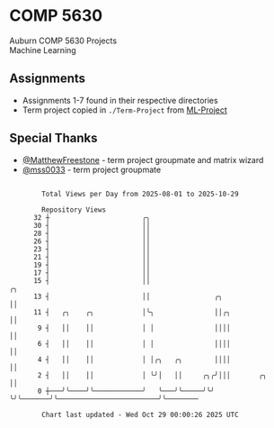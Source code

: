 # COMP 5630
Auburn COMP 5630 Projects  
Machine Learning

## Assignments
- Assignments 1-7 found in their respective directories
- Term project copied in `./Term-Project` from [ML-Project](https://github.com/wumphlett/ML-Project)

## Special Thanks
- [@MatthewFreestone](https://github.com/MatthewFreestone) - term project groupmate and matrix wizard
- [@mss0033](https://github.com/mss0033) - term project groupmate

```

        Total Views per Day from 2025-08-01 to 2025-10-29

        Repository Views
      32 ┼                       ╭╮
      30 ┤                       ││
      28 ┤                       ││
      26 ┤                       ││
      23 ┤                       ││
      21 ┤                       ││
      19 ┤                       ││
      17 ┤                       ││
      15 ┤                       ││                                                      ╭╮
      13 ┤                       ││                ╭╮                                    ││
      11 ┤   ╭╮    ╭╮            │╰╮               ││╭╮                                  ││
       9 ┤   ││    ││            │ │               ││││                                  ││
       6 ┤   ││    ││            │ │               ││││                                  ││
       4 ┤   ││    ││            │ │╭╮   ╭╮        ││││                                  ││
       2 ┤   ││    ││            │ ╰╯│   ││     ╭╮╭╯│││       ╭╮                         ││
       0 ┼───╯╰────╯╰────────────╯   ╰───╯╰─────╯╰╯ ╰╯╰───────╯╰─────────────────────────╯╰────────

        Chart last updated - Wed Oct 29 00:00:26 2025 UTC
        
```
